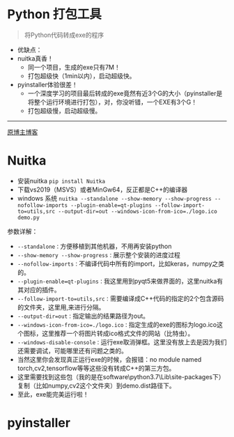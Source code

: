# Python 打包工具
> 将Python代码转成exe的程序

- 优缺点：
- nuitka真香！
  - 同一个项目，生成的exe只有7M！
  - 打包超级快（1min以内），启动超级快。
- pyinstaller体验很差！
  - 一个深度学习的项目最后转成的exe竟然有近3个G的大小（pyinstaller是将整个运行环境进行打包），对，你没听错，一个EXE有3个G！
  - 打包超级慢，启动超级慢。

--- 

[原博主博客](https://www.lixiaofei2yy.website/python%E7%9A%84%E6%89%93%E5%8C%85%E7%A5%9E%E5%99%A8nuitka)
# Nuitka
- 安装nuitka
`pip install Nuitka`
- 下载vs2019（MSVS）或者MinGw64，反正都是C++的编译器
- windows 系统
`nuitka --standalone --show-memory --show-progress --nofollow-imports --plugin-enable=qt-plugins --follow-import-to=utils,src --output-dir=out --windows-icon-from-ico=./logo.ico demo.py`

参数详解：
- `--standalone：`方便移植到其他机器，不用再安装python
- `--show-memory --show-progress：`展示整个安装的进度过程
- `--nofollow-imports：`不编译代码中所有的import，比如keras，numpy之类的。
- `--plugin-enable=qt-plugins：`我这里用到pyqt5来做界面的，这里nuitka有其对应的插件。
- `--follow-import-to=utils,src：`需要编译成C++代码的指定的2个包含源码的文件夹，这里用,来进行分隔。
- `--output-dir=out：`指定输出的结果路径为out。
- `--windows-icon-from-ico=./logo.ico：`指定生成的exe的图标为logo.ico这个图标，这里推荐一个将图片转成ico格式文件的网站（比特虫）。
- `--windows-disable-console：`运行exe取消弹框。这里没有放上去是因为我们还需要调试，可能哪里还有问题之类的。
- 当然这里你会发现真正运行exe的时候，会报错：no module named torch,cv2,tensorflow等等这些没有转成C++的第三方包。
- 这里需要找到这些包（我的是在software\python3.7\Lib\site-packages下）复制（比如numpy,cv2这个文件夹）到demo.dist路径下。
- 至此，exe能完美运行啦！
# pyinstaller
